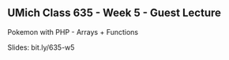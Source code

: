 ## UMich Class 635 - Week 5 - Guest Lecture

Pokemon with PHP - Arrays + Functions

Slides: bit.ly/635-w5

